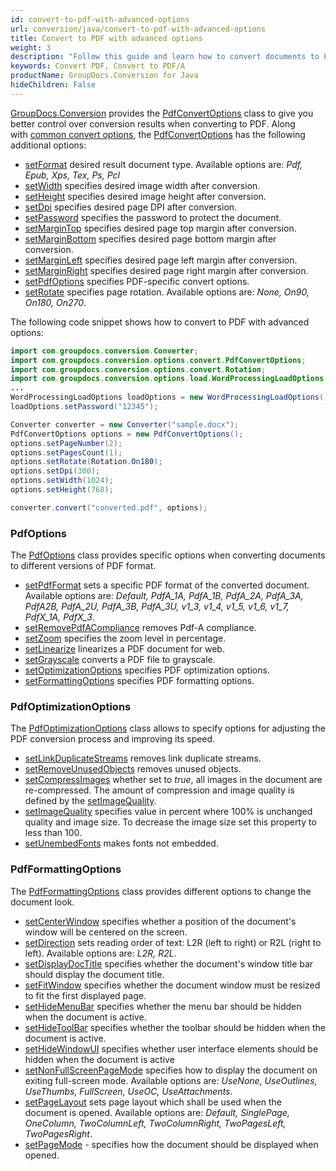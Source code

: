 ```yaml
---
id: convert-to-pdf-with-advanced-options
url: conversion/java/convert-to-pdf-with-advanced-options
title: Convert to PDF with advanced options
weight: 3
description: "Follow this guide and learn how to convert documents to PDF with height, width, DPI, margins and other customizations using GroupDocs.Conversion for Java."
keywords: Convert PDF, Convert to PDF/A
productName: GroupDocs.Conversion for Java
hideChildren: False
---
```

[GroupDocs.Conversion](https://products.groupdocs.com/conversion/java) provides the [PdfConvertOptions](https://reference.groupdocs.com/java/conversion/com.groupdocs.conversion.options.convert/PdfConvertOptions) class to give you better control over conversion results when converting to PDF. Along with [common convert options](https://reference.groupdocs.com/conversion/java/com.groupdocs.conversion.options.convert/ConvertOptions), the [PdfConvertOptions](https://reference.groupdocs.com/java/conversion/com.groupdocs.conversion.options.convert/PdfConvertOptions) has the following additional options:

*   [setFormat](https://reference.groupdocs.com/java/conversion/com.groupdocs.conversion.options.convert/ConvertOptions#setFormat(com.groupdocs.conversion.filetypes.FileType)) desired result document type. Available options are: *Pdf, Epub, Xps, Tex, Ps, Pcl*
*   [setWidth](https://reference.groupdocs.com/java/conversion/com.groupdocs.conversion.options.convert/PdfConvertOptions#setWidth(int)) specifies desired image width after conversion.
*   [setHeight](https://reference.groupdocs.com/java/conversion/com.groupdocs.conversion.options.convert/PdfConvertOptions#setHeight(int)) specifies desired image height after conversion.
*   [setDpi](https://reference.groupdocs.com/java/conversion/com.groupdocs.conversion.options.convert/PdfConvertOptions#setDpi(double)) specifies desired page DPI after conversion.
*   [setPassword](https://reference.groupdocs.com/java/conversion/com.groupdocs.conversion.options.convert/PdfConvertOptions#setPassword(java.lang.String)) specifies the password to protect the document.
*   [setMarginTop](https://reference.groupdocs.com/java/conversion/com.groupdocs.conversion.options.convert/PdfConvertOptions#setMarginTop(int)) specifies desired page top margin after conversion.
*   [setMarginBottom](https://reference.groupdocs.com/java/conversion/com.groupdocs.conversion.options.convert/PdfConvertOptions#setMarginBottom(int)) specifies desired page bottom margin after conversion.
*   [setMarginLeft](https://reference.groupdocs.com/java/conversion/com.groupdocs.conversion.options.convert/PdfConvertOptions#setMarginLeft(int)) specifies desired page left margin after conversion.
*   [setMarginRight](https://reference.groupdocs.com/java/conversion/com.groupdocs.conversion.options.convert/PdfConvertOptions#setMarginRight(int)) specifies desired page right margin after conversion.
*   [setPdfOptions](https://reference.groupdocs.com/conversion/java/com.groupdocs.conversion.options.convert/PdfConvertOptions#setPdfOptions(com.groupdocs.conversion.options.convert.PdfOptions)) specifies PDF-specific convert options.
*   [setRotate](https://reference.groupdocs.com/java/conversion/com.groupdocs.conversion.options.convert/PdfConvertOptions#setRotate(com.groupdocs.conversion.options.convert.Rotation)) specifies page rotation. Available options are: *None, On90, On180, On270*.  
          

The following code snippet shows how to convert to PDF with advanced options:

```java
import com.groupdocs.conversion.Converter;
import com.groupdocs.conversion.options.convert.PdfConvertOptions;
import com.groupdocs.conversion.options.convert.Rotation;
import com.groupdocs.conversion.options.load.WordProcessingLoadOptions;
...
WordProcessingLoadOptions loadOptions = new WordProcessingLoadOptions();
loadOptions.setPassword("12345");

Converter converter = new Converter("sample.docx");
PdfConvertOptions options = new PdfConvertOptions();
options.setPageNumber(2);
options.setPagesCount(1);
options.setRotate(Rotation.On180);
options.setDpi(300);
options.setWidth(1024);
options.setHeight(768);

converter.convert("converted.pdf", options);
```

### PdfOptions

The [PdfOptions](https://reference.groupdocs.com/java/conversion/com.groupdocs.conversion.options.convert/PdfOptions) class provides specific options when converting documents to different versions of PDF format.

*   [setPdfFormat](https://reference.groupdocs.com/java/conversion/com.groupdocs.conversion.options.convert/PdfOptions#setPdfFormat(com.groupdocs.conversion.options.convert.PdfFormats)) sets a specific PDF format of the converted document. Available options are: *Default, PdfA\_1A, PdfA\_1B, PdfA\_2A, PdfA\_3A, PdfA2B, PdfA\_2U, PdfA\_3B, PdfA\_3U, v1\_3, v1\_4, v1\_5, v1\_6, v1\_7, PdfX\_1A, PdfX\_3*.
*   [setRemovePdfACompliance](https://reference.groupdocs.com/java/conversion/com.groupdocs.conversion.options.convert/PdfOptions#setRemovePdfACompliance(boolean)) removes Pdf-A compliance.
*   [setZoom](https://reference.groupdocs.com/java/conversion/com.groupdocs.conversion.options.convert/PdfOptions#setZoom(int)) specifies the zoom level in percentage.
*   [setLinearize](https://reference.groupdocs.com/java/conversion/com.groupdocs.conversion.options.convert/PdfOptions#setLinearize(boolean)) linearizes a PDF document for web.
*   [setGrayscale](https://reference.groupdocs.com/java/conversion/com.groupdocs.conversion.options.convert/PdfOptions#setGrayscale(boolean)) converts a PDF file to grayscale.
*   [setOptimizationOptions](https://reference.groupdocs.com/conversion/java/com.groupdocs.conversion.options.convert/PdfOptions#setOptimizationOptions(com.groupdocs.conversion.options.convert.PdfOptimizationOptions)) specifies PDF optimization options.
*   [setFormattingOptions](https://reference.groupdocs.com/conversion/java/com.groupdocs.conversion.options.convert/PdfOptions#setFormatingOptions(com.groupdocs.conversion.options.convert.PdfFormattingOptions)) specifies PDF formatting options.

### PdfOptimizationOptions

The [PdfOptimizationOptions](https://reference.groupdocs.com/java/conversion/com.groupdocs.conversion.options.convert/PdfOptimizationOptions) class allows to specify options for adjusting the PDF conversion process and improving its speed.

*   [setLinkDuplicateStreams](https://reference.groupdocs.com/java/conversion/com.groupdocs.conversion.options.convert/PdfOptimizationOptions#setLinkDuplicateStreams(boolean)) removes link duplicate streams.
*   [setRemoveUnusedObjects](https://reference.groupdocs.com/java/conversion/com.groupdocs.conversion.options.convert/PdfOptimizationOptions#setRemoveUnusedObjects(boolean)) removes unused objects.
*   [setCompressImages](https://reference.groupdocs.com/java/conversion/com.groupdocs.conversion.options.convert/PdfOptimizationOptions#setCompressImages(boolean)) whether set to *true*, all images in the document are re-compressed. The amount of compression and image quality is defined by the [setImageQuality](https://reference.groupdocs.com/java/conversion/com.groupdocs.conversion.options.convert/PdfOptimizationOptions#setImageQuality(int)).
*   [setImageQuality](https://reference.groupdocs.com/java/conversion/com.groupdocs.conversion.options.convert/PdfOptimizationOptions#setImageQuality(int)) specifies value in percent where 100% is unchanged quality and image size. To decrease the image size set this property to less than 100.
*   [setUnembedFonts](https://reference.groupdocs.com/java/conversion/com.groupdocs.conversion.options.convert/PdfOptimizationOptions#setUnembedFonts(boolean)) makes fonts not embedded.

### PdfFormattingOptions

The [PdfFormattingOptions](https://reference.groupdocs.com/java/conversion/com.groupdocs.conversion.options.convert/PdfFormattingOptions) class provides different options to change the document look.

*   [setCenterWindow](https://reference.groupdocs.com/java/conversion/com.groupdocs.conversion.options.convert/PdfFormattingOptions#setCenterWindow(boolean)) specifies whether a position of the document's window will be centered on the screen.
*   [setDirection](https://reference.groupdocs.com/java/conversion/com.groupdocs.conversion.options.convert/PdfFormattingOptions#setDirection(com.groupdocs.conversion.options.convert.PdfDirection)) sets reading order of text: L2R (left to right) or R2L (right to left). Available options are: *L2R, R2L*.
*   [setDisplayDocTitle](https://reference.groupdocs.com/java/conversion/com.groupdocs.conversion.options.convert/PdfFormattingOptions#setDisplayDocTitle(boolean)) specifies whether the document's window title bar should display the document title.
*   [setFitWindow](https://reference.groupdocs.com/java/conversion/com.groupdocs.conversion.options.convert/PdfFormattingOptions#setFitWindow(boolean)) specifies whether the  document window must be resized to fit the first displayed page.
*   [setHideMenuBar](https://reference.groupdocs.com/java/conversion/com.groupdocs.conversion.options.convert/PdfFormattingOptions#setHideMenuBar(boolean)) specifies whether the menu bar should be hidden when the document is active.
*   [setHideToolBar](https://reference.groupdocs.com/java/conversion/com.groupdocs.conversion.options.convert/PdfFormattingOptions#setHideToolBar(boolean)) specifies whether the toolbar should be hidden when the document is active.
*   [setHideWindowUI](https://reference.groupdocs.com/java/conversion/com.groupdocs.conversion.options.convert/PdfFormattingOptions#setHideWindowUI(boolean)) specifies whether user interface elements should be hidden when the document is active
*   [setNonFullScreenPageMode](https://reference.groupdocs.com/java/conversion/com.groupdocs.conversion.options.convert/PdfFormattingOptions#setNonFullScreenPageMode(com.groupdocs.conversion.options.convert.PdfPageMode)) specifies how to display the document on exiting full-screen mode. Available options are: *UseNone, UseOutlines, UseThumbs, FullScreen, UseOC, UseAttachments*.
*   [setPageLayout](https://reference.groupdocs.com/java/conversion/com.groupdocs.conversion.options.convert/PdfFormattingOptions#setPageLayout(com.groupdocs.conversion.options.convert.PdfPageLayout)) sets page layout which shall be used when the document is opened. Available options are: *Default, SinglePage, OneColumn, TwoColumnLeft, TwoColumnRight, TwoPagesLeft, TwoPagesRight*.
*   [setPageMode](https://reference.groupdocs.com/java/conversion/com.groupdocs.conversion.options.convert/PdfFormattingOptions#setPageMode(com.groupdocs.conversion.options.convert.PdfPageMode)) - specifies how the document should be displayed when opened.
